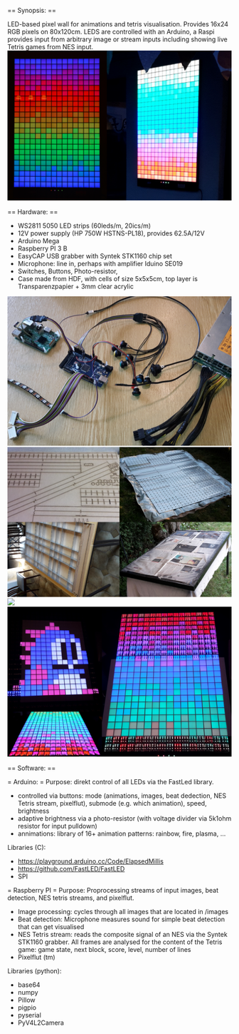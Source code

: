 == Synopsis: ==

LED-based pixel wall for animations and tetris visualisation. Provides 16x24 RGB pixels on 80x120cm. LEDS are controlled with an Arduino, a Raspi provides input from arbitrary image or stream inputs including showing live Tetris games from NES input.
![](photos/result.png)


== Hardware: ==

- WS2811 5050 LED strips (60leds/m, 20ics/m)
- 12V power supply (HP 750W HSTNS-PL18), provides 62.5A/12V
- Arduino Mega
- Raspberry PI 3 B
- EasyCAP USB grabber with Syntek STK1160 chip set
- Microphone: line in, perhaps with amplifier Iduino SE019
- Switches, Buttons, Photo-resistor,
- Case made from HDF, with cells of size 5x5x5cm, top layer is Transparenzpapier + 3mm clear acrylic

![](photos/cables.png)
![](photos/casebuilding.png)
![](photos/installed.png)
![](photos/diffused.png)

== Software: ==

= Arduino: =
Purpose: direkt control of all LEDs via the FastLed library.
- controlled via buttons: mode (animations, images, beat dedection, NES Tetris stream, pixelflut), submode (e.g. which animation), speed, brightness
- adaptive brightness via a photo-resistor (with voltage divider via 5k1ohm resistor for input pulldown)
- annimations: library of 16+ animation patterns: rainbow, fire, plasma, ... 

Libraries (C):
- https://playground.arduino.cc/Code/ElapsedMillis
- https://github.com/FastLED/FastLED
- SPI

= Raspberry PI =
Purpose: Proprocessing streams of input images, beat detection, NES tetris streams, and pixelflut.
- Image processing: cycles through all images that are located in /images
- Beat detection: Microphone measures sound for simple beat detection that can get visualised
- NES Tetris stream: reads the composite signal of an NES via the Syntek STK1160 grabber. All frames are analysed for the content of the Tetris game: game state, next block, score, level, number of lines
- Pixelflut (tm)

Libraries (python):
- base64
- numpy
- Pillow
- pigpio
- pyserial
- PyV4L2Camera
